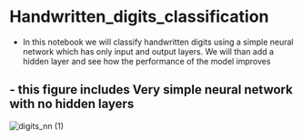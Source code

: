 # Handwritten_digits_classification
- In this notebook we will classify handwritten digits using a simple neural network which has only input and output layers. We will than add a hidden layer and see how the performance of the model improves


## - this figure includes Very simple neural network with no hidden layers
![digits_nn (1)](https://user-images.githubusercontent.com/104658866/194724052-b07d459b-2486-4c1e-9bd7-dc98684e00fb.jpg)
